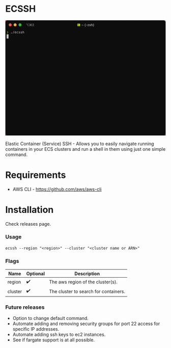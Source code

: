 # ECSSH 

![ecssh cli demo](res/demo.gif)


Elastic Container (Service) SSH - Allows you to easily navigate running containers in your ECS clusters and run a shell in them using just one simple command.

# Requirements

* AWS CLI - https://github.com/aws/aws-cli

# Installation

Check releases page.

### Usage

```shell
ecssh --region "<region>" --cluster "<cluster name or ARN>"
```

### Flags

| Name    | Optional  | Description                           |
|---------|-----------|---------------------------------------|
| region  | ✔️        | The aws region of the cluster(s).     |
| cluster | ✔️        | The cluster to search for containers. |

### Future releases

* Option to change default command.
* Automate adding and removing security groups for port 22 access for specific IP addresses.
* Automate adding ssh keys to ec2 instances.
* See if fargate support is at all possible.
